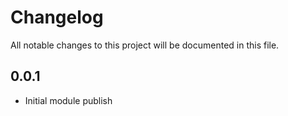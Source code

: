 # Changelog

All notable changes to this project will be documented in this file.

## 0.0.1
* Initial module publish